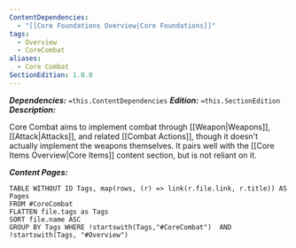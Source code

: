 ```yaml
---
ContentDependencies:
  - "[[Core Foundations Overview|Core Foundations]]"
tags:
  - Overview
  - CoreCombat
aliases:
  - Core Combat
SectionEdition: 1.0.0
---
```

***Dependencies:*** `=this.ContentDependencies`
***Edition:*** `=this.SectionEdition`
***Description:***


Core Combat aims to implement combat through [[Weapon|Weapons]], [[Attack|Attacks]], and related [[Combat Actions]], though it doesn't actually implement the weapons themselves. It pairs well with the [[Core Items Overview|Core Items]] content section, but is not reliant on it.

***Content Pages:***
```dataview
TABLE WITHOUT ID Tags, map(rows, (r) => link(r.file.link, r.title)) AS Pages
FROM #CoreCombat 
FLATTEN file.tags as Tags 
SORT file.name ASC
GROUP BY Tags WHERE !startswith(Tags,"#CoreCombat")  AND !startswith(Tags, "#Overview")
```